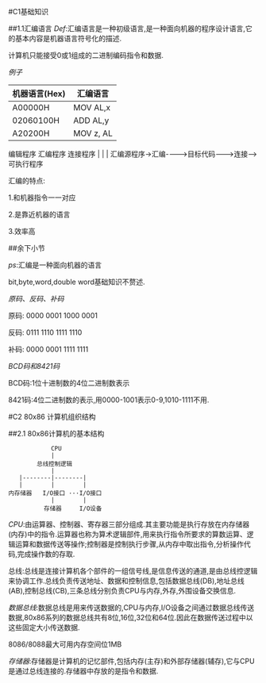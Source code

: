#C1基础知识

##1.1汇编语言
*Def*:汇编语言是一种初级语言,是一种面向机器的程序设计语言,它的基本内容是机器语言符号化的描述.

计算机只能接受0或1组成的二进制编码指令和数据.

*例子*

| 机器语言(Hex) | 汇编语言 |
|---|---|
| A00000H | MOV AL,x|
| 02060100H | ADD AL,y|
| A20200H | MOV z, AL|

编辑程序   汇编程序           连接程序
  |         |                 |
汇编源程序->汇编---->目标代码--->连接-->可执行程序

汇编的特点:

1.和机器指令一一对应

2.是靠近机器的语言

3.效率高

##余下小节

*ps*:汇编是一种面向机器的语言

bit,byte,word,double word基础知识不赘述.

*原码、反码、补码*

原码: 0000 0001  1000 0001

反码: 0111 1110  1111 1110

补码: 0000 0001  1111 1111

*BCD码和8421码*

BCD码:1位十进制数的4位二进制数表示

8421码:4位二进制数的表示,用0000-1001表示0-9,1010-1111不用.

#C2 80x86 计算机组织结构

##2.1 80x86计算机的基本结构

                CPU
                |
            总线控制逻辑
                |
       |--------|--------|
       |        |        |
    内存储器   I/O接口 ···I/O接口
                |        |
              存储器     I/O设备

*CPU*:由运算器、控制器、寄存器三部分组成.其主要功能是执行存放在内存储器(内存)中的指令.运算器也称为算术逻辑部件,用来执行指令所要求的算数运算、逻辑运算和数据传送等操作;控制器是控制执行步骤,从内存中取出指令,分析操作代码,完成操作数的存取.

总线:总线是连接计算机各个部件的一组信号线,是信息传送的通道,是由总线控逻辑来协调工作.总线负责传送地址、数据和控制信息,包括数据总线(DB),地址总线(AB),控制总线(CB),三条总线分别负责CPU与内存,外存,外围设备交换信息.

*数据总线*:数据总线是用来传送数据的,CPU与内存,I/O设备之间通过数据总线传送数据,80x86系列的数据总线共有8位,16位,32位和64位.因此在数据传送过程中以这些固定大小传送数据.

8086/8088最大可用内存空间位1MB

*存储器*:存储器是计算机的记忆部件,包括内存(主存)和外部存储器(辅存),它与CPU是通过总线连接的.存储器中存放的是指令和数据.
